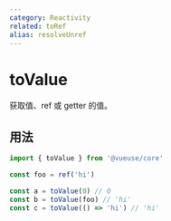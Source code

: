 ```yaml
---
category: Reactivity
related: toRef
alias: resolveUnref
---
```


# toValue

获取值、ref 或 getter 的值。

## 用法

```ts
import { toValue } from '@vueuse/core'

const foo = ref('hi')

const a = toValue(0) // 0
const b = toValue(foo) // 'hi'
const c = toValue(() => 'hi') // 'hi'
```
